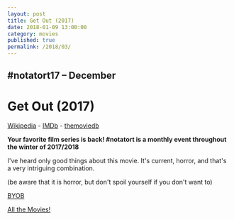 ```yaml
---
layout: post
title: Get Out (2017)
date: 2018-01-09 13:00:00
category: movies
published: true
permalink: /2018/03/
---
```



## \#notatort17 – December

# Get Out (2017)



[Wikipedia](https://en.wikipedia.org/wiki/Get_Out) - [IMDb](http://www.imdb.com/title/tt5052448/) - [themoviedb](https://www.themoviedb.org/movie/419430-get-out)

**Your favorite film series is back! \#notatort is a monthly event throughout the winter of 2017/2018**


I've heard only good things about this movie. It's current, horror, and that's a very intriguing combination. 

(be aware that it is horror, but don't spoil yourself if you don't want to)

<a href="http://en.wikipedia.org/wiki/BYOB_(beverage)">BYOB</a>

[All the Movies!](http://notatort.com/allthemovies/)

<!--include jquery & backstretch-->

<script type="text/javascript" src="https://ajax.googleapis.com/ajax/libs/jquery/1.7.2/jquery.min.js"></script>

<script type="text/javascript" src="http://notatort.com/jquery.backstretch.min.js"></script>

<script type="text/javascript">

$(function(){

     $(window).resize(function(){
     
         if($(this).width() >= 767){
         
             $.backstretch("http://notatort.com/bg1803.jpg", {speed: 150});
             
         }
         
      })
      
      .resize();//trigger resize on page load
      
});

</script>